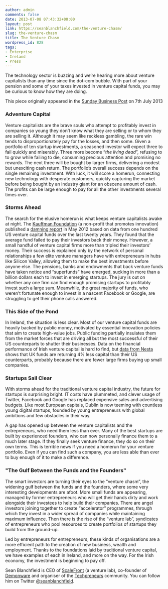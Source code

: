 ```yaml
---
author: admin
comments: false
date: 2013-07-08 07:43:32+00:00
layout: post
link: https://seanblanchfield.com/the-venture-chasm/
slug: the-venture-chasm
title: The Venture Chasm
wordpress_id: 828
tags:
- Enterprise
- Ireland
- Press
---
```


The technology sector is buzzing and we’re hearing more about venture capitalists than any time since the dot-com bubble. With part of your pension and some of your taxes invested in venture capital funds, you may be curious to know how they are doing.
<!-- more -->
This piece originally appeared in the [Sunday Business Post](http://businesspost.ie) on 7th July 2013

### Adventure Capital

Venture capitalists are the brave souls who attempt to profitably invest in companies so young they don’t know what they are selling or to whom they are selling it. Although it may seem like reckless gambling, the rare win tends to disproportionately pay for the losses, and then some. Given a portfolio of ten startup investments, a seasoned investor will expect three to fail quickly and miserably. Three more become “_the living dead_”, refusing to to grow while failing to die, consuming precious attention and promising no rewards. The next three will be bought by larger firms, delivering a modest but unexciting cash return. The portfolio’s overall success depends on the single remaining investment. With luck, it will score a homerun, connecting new technology with desperate customers, quickly capturing the market before being bought by an industry giant for an obscene amount of cash. The profits can be large enough to pay for all the other investments several times over.

### Storms Ahead

The search for the elusive homerun is what keeps venture capitalists awake at night. The [Kauffman Foundation](http://www.kauffman.org/) (a non-profit that promotes innovation) published a [damning report](http://www.kauffman.org/research-and-policy/we-have-met-the-enemy-and-he-is-us.aspx) in May 2012 based on data from one hundred US venture capital funds over the last twenty years. They found that the average fund failed to pay their investors back their money. However, a small handful of venture capital firms more than tripled their investors’ money. Their success is explained only by the network of personal relationships a few elite venture managers have with entrepreneurs in hubs like Silicon Valley, allowing them to make the best investments before anyone else. The pensions, banks and endowments that back venture funds have taken notice and “superfunds” have emerged, sucking in more than a billion dollars each to invest in emerging startups. The jury is out on whether any one firm can find enough promising startups to profitably invest such a large sum. Meanwhile, the great majority of funds, who weren’t fortunate enough to invest in a nascent Facebook or Google, are struggling to get their phone calls answered.

### This Side of the Pond

In Ireland, the situation is less clear. Most of our venture capital funds are heavily backed by public money, motivated by essential innovation policies that aim to create high-value jobs. Public funding partially insulates them from the market forces that are driving all but the most successful of their US counterparts to shutter their businesses. Data on the financial performance of Irish venture capital is hard to find, but [data from Nesta](http://www.nesta.org.uk/publications/assets/features/unchaining_investment_barriers_to_us_venture_investment_in_uk_internet_and_digital_businesses) shows that UK funds are returning 4% less capital than their US counterparts, probably because there are fewer large firms buying up small companies.

### Startups Sail Clear

With storms ahead for the traditional venture capital industry, the future for startups is surprising bright. IT costs have plummeted, and clever usage of Twitter, Facebook and Google has replaced expensive sales and advertising budgets. Like most European capitals, Dublin is now teeming with countless young digital startups, founded by young entrepreneurs with global ambitions and few obstacles in their way.

A gap has opened up between the venture capitalists and the entrepreneurs, who need them less than ever. Many of the best startups are built by experienced founders, who can now personally finance them to a much later stage. If they finally seek venture finance, they do so on their own terms. This is terrible news if you need a homerun for your venture portfolio. Even if you can find such a company, you are less able than ever to buy enough of it to make a difference.

### "The Gulf Between the Funds and the Founders"

The smart investors are turning their eyes to the “venture chasm”, the widening gulf between the funds and the founders, where some very interesting developments are afoot. More small funds are appearing, managed by former entrepreneurs who will get their hands dirty and work alongside their investees to help build their companies. There are angel investors joining together to create “accelerator” programmes, through which they invest in a wider spread of companies while maintaining maximum influence. Then there is the rise of the “venture lab”, syndicates of entrepreneurs who pool resources to create portfolios of startups they build from the ground-up.

Led by entrepreneurs for entrepreneurs, these kinds of organisations are a more efficient path to the creation of new business, wealth and employment. Thanks to the foundations laid by traditional venture capital, we have examples of each in Ireland, and more on the way. For the Irish economy, the investment is beginning to pay off.

Sean Blanchfield is CEO of [ScaleFront](http://scalefront.com) (a venture lab), co-founder of [Demonware](http://demonware.net) and organiser of the [Techpreneurs](http://techpreneurs.org) community. You can follow him on Twitter [@seanblanchfield](http://twitter.com/seanblanchfield).